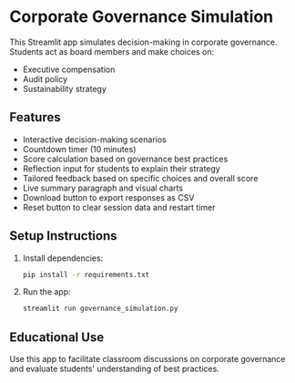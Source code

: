 # Corporate Governance Simulation

This Streamlit app simulates decision-making in corporate governance. Students act as board members and make choices on:
- Executive compensation
- Audit policy
- Sustainability strategy

## Features
- Interactive decision-making scenarios
- Countdown timer (10 minutes)
- Score calculation based on governance best practices
- Reflection input for students to explain their strategy
- Tailored feedback based on specific choices and overall score
- Live summary paragraph and visual charts
- Download button to export responses as CSV
- Reset button to clear session data and restart timer

## Setup Instructions
1. Install dependencies:
   ```bash
   pip install -r requirements.txt
   ```
2. Run the app:
   ```bash
   streamlit run governance_simulation.py
   ```

## Educational Use
Use this app to facilitate classroom discussions on corporate governance and evaluate students' understanding of best practices.
